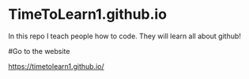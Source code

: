 
# TimeToLearn1.github.io
In this repo I teach people how to code. They will learn all about github!

#Go to the website

https://timetolearn1.github.io/
